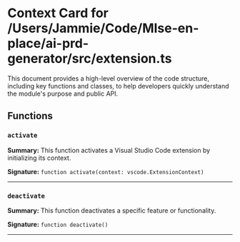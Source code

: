 # Context Card for /Users/Jammie/Code/MIse-en-place/ai-prd-generator/src/extension.ts

This document provides a high-level overview of the code structure, including key functions and classes, to help developers quickly understand the module's purpose and public API.

## Functions

### `activate`

**Summary:** This function activates a Visual Studio Code extension by initializing its context.

**Signature:** `function activate(context: vscode.ExtensionContext)`

---

### `deactivate`

**Summary:** This function deactivates a specific feature or functionality.

**Signature:** `function deactivate()`

---
